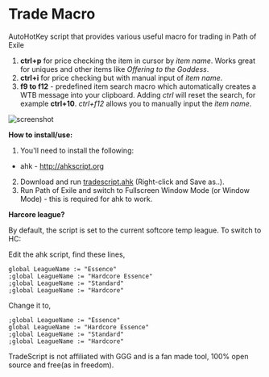 # Trade Macro
AutoHotKey script that provides various useful macro for trading in Path of Exile

1. **ctrl+p** for price checking the item in cursor by _item name_. Works great for uniques and other items like _Offering to the Goddess_.
2. **ctrl+i** for price checking but with manual input of _item name_.
3. **f9 to f12** - predefined item search macro which automatically creates a WTB message into your clipboard. Adding _ctrl_ will reset the search, for example **ctrl+10**. _ctrl+f12_ allows you to manually input the _item name_.

![screenshot](https://cloud.githubusercontent.com/assets/75921/18792598/b171221c-81e9-11e6-8cef-e63b8b89b42f.png)

**How to install/use:**

1. You'll need to install the following:
 - ahk - http://ahkscript.org
2. Download and run [tradescript.ahk](https://raw.githubusercontent.com/thirdy/trademacro/master/trademacro.ahk) (Right-click and Save as..).
4. Run Path of Exile and switch to Fullscreen Window Mode (or Window Mode) - this is required for ahk to work.

**Harcore league?**

By default, the script is set to the current softcore temp league. To switch to HC:

Edit the ahk script, find these lines,

```
global LeagueName := "Essence"
;global LeagueName := "Hardcore Essence"
;global LeagueName := "Standard"
;global LeagueName := "Hardcore"
```

Change it to,

```
;global LeagueName := "Essence"
global LeagueName := "Hardcore Essence"
;global LeagueName := "Standard"
;global LeagueName := "Hardcore"
```

TradeScript is not affiliated with GGG and is a fan made tool, 100% open source and free(as in freedom).

